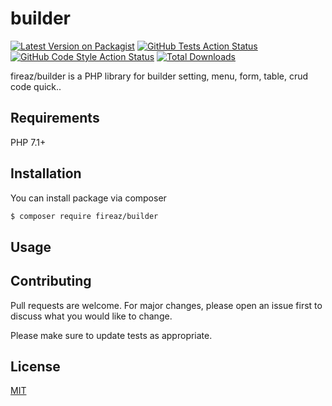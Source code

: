 # builder

[![Latest Version on Packagist](https://img.shields.io/packagist/v/fireaz/builder.svg?style=flat-square)](https://packagist.org/packages/fireaz/builder)
[![GitHub Tests Action Status](https://img.shields.io/github/workflow/status/fireaz/builder/run-tests?label=tests)](https://github.com/fireaz/builder/actions?query=workflow%3Arun-tests+branch%3Amain)
[![GitHub Code Style Action Status](https://img.shields.io/github/workflow/status/fireaz/builder/Fix%20PHP%20code%20style%20issues?label=code%20style)](https://github.com/fireaz/builder/actions?query=workflow%3A"Fix+PHP+code+style+issues"+branch%3Amain)
[![Total Downloads](https://img.shields.io/packagist/dt/fireaz/builder.svg?style=flat-square)](https://packagist.org/packages/fireaz/builder)

fireaz/builder is a PHP library for builder setting, menu, form, table, crud code quick..

## Requirements

PHP 7.1+

## Installation

You can install package via composer

```bash
$ composer require fireaz/builder
```

## Usage

## Contributing

Pull requests are welcome. For major changes, please open an issue first to discuss what you would like to change.

Please make sure to update tests as appropriate.

## License

[MIT](./LICENSE.md)
